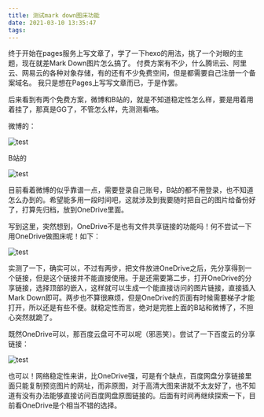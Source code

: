 ```yaml
---
title: 测试mark down图床功能
date: 2021-03-10 13:35:47
tags:
---
```


终于开始在pages服务上写文章了，学了一下hexo的用法，挑了一个对眼的主题，现在就差Mark Down图片怎么搞了。
付费方案有不少，什么腾讯云、阿里云、网易云的各种对象存储，有的还有不少免费空间，但是都需要自己注册一个备案域名。
我只是想在Pages上写写文章而已，于是作罢。

后来看到有两个免费方案，微博和B站的，就是不知道稳定性怎么样，要是用着用着挂了，那真是GG了，不管怎么样，先测测看咯。

微博的：

![test](https://tvax1.sinaimg.cn/large/006uGrbwly1goln45myagj33282aonpf.jpg)

B站的

![test](https://images.weserv.nl/?url=https://i0.hdslb.com/bfs/article/1ef201715d96f76d115ae78a74531dbac299c2f8.jpg)

目前看着微博的似乎靠谱一点，需要登录自己账号，B站的都不用登录，也不知道怎么办到的。希望能多用一段时间吧，这就涉及到我要随时把自己的图片给备份好了，打算先归档，放到OneDrive里面。

写到这里，突然想到，OneDrive不是也有文件共享链接的功能吗！何不尝试一下用OneDrive做图床呢！如下：

![test](https://bn1305files.storage.live.com/y4mAQsk8ihAJqLBH3ykNKbg5RPVUEmLaYif6LOroE9sottNo05DlwGROWaznfF0XuoEo0Qa2wfWU27NsRVELzn7Inl5UtgNDu5OeyQ9p1vmcfkCgFen1bOWjQcHLT8AHvrWfq0CmwyS_4ggYqyd0FQH-Voxlh9VuyKbKw8N3d6V6SSBbTdyLzEF0r3deL-U5vAH?width=3968&height=2976&cropmode=none)

实测了一下，确实可以，不过有两步，把文件放进OneDrive之后，先分享得到一个链接，但是这个链接并不能直接使用。于是还需要第二步，打开OneDrive的分享链接，选择顶部的嵌入，这样就可以生成一个能直接访问的图片链接，直接插入Mark Down即可。两步也不算很麻烦，但是OneDrive的页面有时候需要梯子才能打开，所以还是有些不便。就稳定性而言，绝对是完胜上面的B站和微博了，不担心突然就跪了。

既然OneDrive可以，那百度云盘可不可以呢（邪恶笑）。尝试了一下百度云的分享链接：

![test](https://thumbnail0.baidupcs.com/thumbnail/282723864o221f917c8576dae56ae40e?fid=2772381170-250528-188088861539946&time=1615870800&rt=sh&sign=FDTAER-DCb740ccc5511e5e8fedcff06b081203-mjVOsOz%2FsblDFyW0F4kHDlH6R7U%3D&expires=8h&chkv=0&chkbd=0&chkpc=&dp-logid=575938486921483110&dp-callid=0&file_type=0&size=c710_u400&quality=100&vuk=-&ft=video)

也可以！网络稳定性来讲，比OneDrive强，可是有个缺点，百度网盘分享链接里面只能复制预览图片的网址，而非原图，对于高清大图来讲就不太友好了，也不知道有没有办法能够直接访问百度网盘原图链接的。后面有时间再继续探索一下，目前看OneDrive是个相当不错的选择。